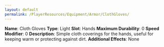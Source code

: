 ```yaml
---
layout: default
permalink: /PlayerResources/Equipment/Armor/ClothGloves/
---
```

**Name**: Cloth Gloves
**Type**: Light
**Slot**: Hands
**Maximum Durability**: 0
**Speed Modifier**: 0
**Description**: Simple cloth coverings for the hands, useful for keeping warm or protecting against dirt.
**Additional Effects**: None